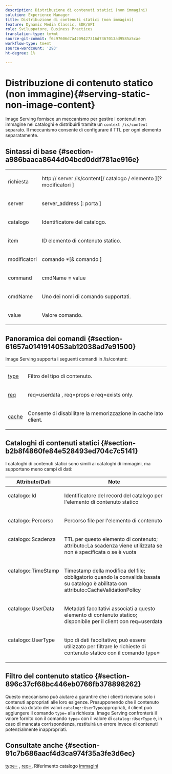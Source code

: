 ```yaml
---
description: Distribuzione di contenuti statici (non immagini)
solution: Experience Manager
title: Distribuzione di contenuti statici (non immagini)
feature: Dynamic Media Classic, SDK/API
role: Sviluppatore, Business Practices
translation-type: tm+mt
source-git-commit: f6c97606d7a4209427316d7367013ad9585a5cae
workflow-type: tm+mt
source-wordcount: '293'
ht-degree: 1%

---
```



# Distribuzione di contenuto statico (non immagine){#serving-static-non-image-content}

Image Serving fornisce un meccanismo per gestire i contenuti non immagine nei cataloghi e distribuirli tramite un `context /is/content` separato. Il meccanismo consente di configurare il TTL per ogni elemento separatamente.

## Sintassi di base {#section-a986baaca8644d04bcd0ddf781ae916e}

<table id="simpletable_4A6249F0C40747339524323EB0831CE4"> 
 <tr class="strow"> 
  <td class="stentry"> <p> <span class="codeph"> <span class="varname"> richiesta  </span> </span> </p> </td> 
  <td class="stentry"> <p> <span class="codeph"> http://  <span class="varname"> server  </span>/is/content[/  <span class="varname"> catalogo  </span>/  <span class="varname"> elemento  </span>][? <span class="varname"> modificatori  </span>]  </span> </p> </td> 
 </tr> 
 <tr class="strow"> 
  <td class="stentry"> <p> <span class="codeph"> <span class="varname"> server  </span> </span> </p> </td> 
  <td class="stentry"> <p> <span class="codeph"> <span class="varname"> server_address  </span>[:  <span class="varname"> porta  </span>]  </span> </p> </td> 
 </tr> 
 <tr class="strow"> 
  <td class="stentry"> <p> <span class="codeph"> <span class="varname"> catalogo  </span> </span> </p> </td> 
  <td class="stentry"> <p>Identificatore del catalogo. </p> </td> 
 </tr> 
 <tr class="strow"> 
  <td class="stentry"> <p> <span class="codeph"> <span class="varname"> item  </span> </span> </p> </td> 
  <td class="stentry"> <p>ID elemento di contenuto statico. </p> </td> 
 </tr> 
 <tr class="strow"> 
  <td class="stentry"> <p> <span class="codeph"> <span class="varname"> modificatori  </span> </span> </p> </td> 
  <td class="stentry"> <p> <span class="codeph"> <span class="varname"> comando  </span>*[&amp;  <span class="varname"> comando  </span>]  </span> </p> </td> 
 </tr> 
 <tr class="strow"> 
  <td class="stentry"> <p> <span class="codeph"> <span class="varname"> command  </span> </span> </p> </td> 
  <td class="stentry"> <p> <span class="codeph"> <span class="varname"> cmdName  </span>=  <span class="varname"> value  </span> </span> </p> </td> 
 </tr> 
 <tr class="strow"> 
  <td class="stentry"> <p> <span class="codeph"> <span class="varname"> cmdName  </span> </span> </p> </td> 
  <td class="stentry"> <p>Uno dei nomi di comando supportati. </p> </td> 
 </tr> 
 <tr class="strow"> 
  <td class="stentry"> <p> <span class="codeph"> <span class="varname"> value  </span> </span> </p> </td> 
  <td class="stentry"> <p>Valore comando. </p> </td> 
 </tr> 
</table>

## Panoramica dei comandi {#section-61657a0141914053ab12038ad7e91500}

Image Serving supporta i seguenti comandi in /is/content:

<table id="simpletable_1D96BA1AB5394B3C9B91D46617AFC0FA"> 
 <tr class="strow"> 
  <td class="stentry"> <a href="../../../../../is-api/http-ref/image-serving-api-ref/c-http-protocol-reference/c-command-reference/r-type.md#reference-89094fd1c50c444eb082cd266769cccb" type="reference" format="dita" scope="local"> type  </a> </td> 
  <td class="stentry"> <p>Filtro del tipo di contenuto. </p> </td> 
 </tr> 
 <tr class="strow"> 
  <td class="stentry"> <a href="../../../../../is-api/http-ref/image-serving-api-ref/c-http-protocol-reference/c-command-reference/r-req/r-req.md#reference-907cdb4a97034db7ad94695f25552e76" type="reference" format="dita" scope="local"> req  </a> </td> 
  <td class="stentry"> <p> <span class="codeph"> req=userdata  </span>,  <span class="codeph"> req=props  </span>e  <span class="codeph"> req=exists  </span> only. </p> </td> 
 </tr> 
 <tr class="strow"> 
  <td class="stentry"> <a href="../../../../../is-api/http-ref/image-serving-api-ref/c-http-protocol-reference/c-command-reference/r-is-http-cache.md#reference-168189bee4ce4d1189d427891f22be2e" type="reference" format="dita" scope="local"> cache  </a> </td> 
  <td class="stentry"> <p>Consente di disabilitare la memorizzazione in cache lato client. </p> </td> 
 </tr> 
</table>

## Cataloghi di contenuti statici {#section-b2b8f4860fe84e528493ed704c7c5141}

I cataloghi di contenuti statici sono simili ai cataloghi di immagini, ma supportano meno campi di dati:

<table id="table_3B111EC3AA1044FB9B659FD54BADDC39"> 
 <thead> 
  <tr> 
   <th class="entry"> <b> Attributo/Dati</b> </th> 
   <th class="entry"> <b> Note</b> </th> 
  </tr> 
 </thead>
 <tbody> 
  <tr valign="top"> 
   <td> <p> <span class="codeph"> catalogo::Id  </span> </p> </td> 
   <td> <p> Identificatore del record del catalogo per l'elemento di contenuto statico </p> </td> 
  </tr> 
  <tr valign="top"> 
   <td> <p> <span class="codeph"> catalogo::Percorso  </span> </p> </td> 
   <td> <p> Percorso file per l'elemento di contenuto </p> </td> 
  </tr> 
  <tr valign="top"> 
   <td> <p> <span class="codeph"> catalogo::Scadenza  </span> </p> </td> 
   <td> <p> TTL per questo elemento di contenuto; attributo::La scadenza viene utilizzata se non è specificata o se è vuota </p> </td> 
  </tr> 
  <tr valign="top"> 
   <td> <p> <span class="codeph"> catalogo::TimeStamp  </span> </p> </td> 
   <td> <p> Timestamp della modifica del file; obbligatorio quando la convalida basata su catalogo è abilitata con attributo::CacheValidationPolicy </p> </td> 
  </tr> 
  <tr valign="top"> 
   <td> <p> <span class="codeph"> catalogo::UserData  </span> </p> </td> 
   <td> <p> Metadati facoltativi associati a questo elemento di contenuto statico; disponibile per il client con req=userdata </p> </td> 
  </tr> 
  <tr valign="top"> 
   <td> <p> <span class="codeph"> catalogo::UserType  </span> </p> </td> 
   <td> <p> tipo di dati facoltativo; può essere utilizzato per filtrare le richieste di contenuto statico con il comando type= </p> </td> 
  </tr> 
 </tbody> 
</table>

## Filtro del contenuto statico {#section-896c37cf68bc446eb0766fb378898262}

Questo meccanismo può aiutare a garantire che i clienti ricevano solo i contenuti appropriati alle loro esigenze. Presupponendo che il contenuto statico sia dotato dei valori `catalog::UserType`appropriati, il client può aggiungere il comando `type=` alla richiesta. Image Serving confronterà il valore fornito con il comando `type=` con il valore di `catalog::UserType` e, in caso di mancata corrispondenza, restituirà un errore invece di contenuti potenzialmente inappropriati.

## Consultate anche {#section-91c7b686aacf4d3ca974f35a3fe3d6ec}

[type=](../../../../../is-api/http-ref/image-serving-api-ref/c-http-protocol-reference/c-command-reference/r-type.md#reference-89094fd1c50c444eb082cd266769cccb) ,  [req=](../../../../../is-api/http-ref/image-serving-api-ref/c-http-protocol-reference/c-command-reference/r-req/r-req.md#reference-907cdb4a97034db7ad94695f25552e76), Riferimento catalogo  [immagini](../../../../../is-api/image-catalog/image-serving-api-ref/c-image-catalog-reference/c-overview/c-overview.md#concept-9ce2b6a133de45f783e95cabc5810ac3)
